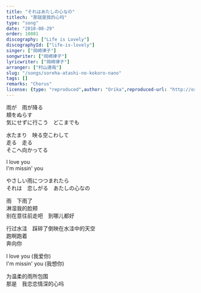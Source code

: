 ```yaml
---
title: "それはあたしの心なの"
titlech: "那就是我的心吗"
type: "song"
date: "2010-08-29"
order: 10801
discography: ["Life is Lovely"]
discographyId: ["life-is-lovely"]
singer: ["岡崎律子"]
songwriter: ["岡崎律子"]
lyricwriter: ["岡崎律子"]
arranger: ["村山達哉"]
slug: "/songs/soreha-atashi-no-kokoro-nano"
tags: []
remarks: "Chorus"
license: {type: "reproduced",author: "Orika",reproduced-url: "http://orikamushi.myweb.hinet.net/",reproduced-website: "織歌蟲網站"}
---
```


雨が　雨が降る   
頬をぬらす   
気にせずに行こう　どこまでも   
  
水たまり　映る空こわして   
走る　走る   
そこへ向かってる   
  
I love you   
I'm missin' you   
  
やさしい雨につつまれたら   
それは　恋しがる　あたしの心なの  

<!-- 翻译 -->

雨　下雨了  
淋湿我的脸颊  
别在意往前走吧　到哪儿都好  
  
行过水洼　踩碎了倒映在水洼中的天空  
跑啊跑着  
奔向你  
  
I love you (我爱你)  
I'm missin' you (我想你)  
  
为温柔的雨所包围  
那是　我恋恋情深的心吗
